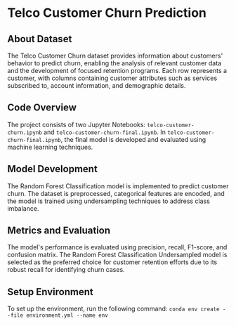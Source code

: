 # Telco Customer Churn Prediction

## About Dataset
The Telco Customer Churn dataset provides information about customers' behavior to predict churn, enabling the analysis of relevant customer data and the development of focused retention programs. Each row represents a customer, with columns containing customer attributes such as services subscribed to, account information, and demographic details.

## Code Overview
The project consists of two Jupyter Notebooks: `telco-customer-churn.ipynb` and `telco-customer-churn-final.ipynb`. In `telco-customer-churn-final.ipynb`, the final model is developed and evaluated using machine learning techniques.

## Model Development
The Random Forest Classification model is implemented to predict customer churn. The dataset is preprocessed, categorical features are encoded, and the model is trained using undersampling techniques to address class imbalance.

## Metrics and Evaluation
The model's performance is evaluated using precision, recall, F1-score, and confusion matrix. The Random Forest Classification Undersampled model is selected as the preferred choice for customer retention efforts due to its robust recall for identifying churn cases.

## Setup Environment
To set up the environment, run the following command:
```conda env create --file environment.yml --name env```